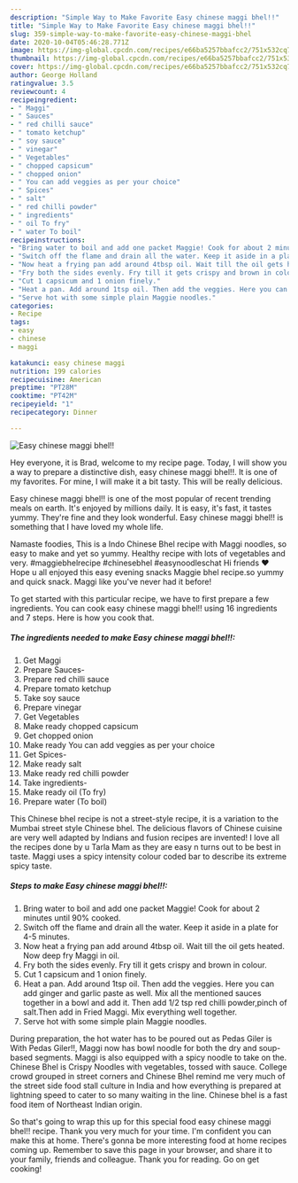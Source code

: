 ```yaml
---
description: "Simple Way to Make Favorite Easy chinese maggi bhel!!"
title: "Simple Way to Make Favorite Easy chinese maggi bhel!!"
slug: 359-simple-way-to-make-favorite-easy-chinese-maggi-bhel
date: 2020-10-04T05:46:28.771Z
image: https://img-global.cpcdn.com/recipes/e66ba5257bbafcc2/751x532cq70/easy-chinese-maggi-bhel-recipe-main-photo.jpg
thumbnail: https://img-global.cpcdn.com/recipes/e66ba5257bbafcc2/751x532cq70/easy-chinese-maggi-bhel-recipe-main-photo.jpg
cover: https://img-global.cpcdn.com/recipes/e66ba5257bbafcc2/751x532cq70/easy-chinese-maggi-bhel-recipe-main-photo.jpg
author: George Holland
ratingvalue: 3.5
reviewcount: 4
recipeingredient:
- " Maggi"
- " Sauces"
- " red chilli sauce"
- " tomato ketchup"
- " soy sauce"
- " vinegar"
- " Vegetables"
- " chopped capsicum"
- " chopped onion"
- " You can add veggies as per your choice"
- " Spices"
- " salt"
- " red chilli powder"
- " ingredients"
- " oil To fry"
- " water To boil"
recipeinstructions:
- "Bring water to boil and add one packet Maggie! Cook for about 2 minutes until 90% cooked."
- "Switch off the flame and drain all the water. Keep it aside in a plate for 4-5 minutes."
- "Now heat a frying pan add around 4tbsp oil. Wait till the oil gets heated. Now deep fry Maggi in oil."
- "Fry both the sides evenly. Fry till it gets crispy and brown in colour."
- "Cut 1 capsicum and 1 onion finely."
- "Heat a pan. Add around 1tsp oil. Then add the veggies. Here you can add ginger and garlic paste as well. Mix all the mentioned sauces together in a bowl and add it. Then add 1/2 tsp red chilli powder,pinch of salt.Then add in Fried Maggi. Mix everything well together."
- "Serve hot with some simple plain Maggie noodles."
categories:
- Recipe
tags:
- easy
- chinese
- maggi

katakunci: easy chinese maggi 
nutrition: 199 calories
recipecuisine: American
preptime: "PT28M"
cooktime: "PT42M"
recipeyield: "1"
recipecategory: Dinner

---
```



![Easy chinese maggi bhel!!](https://img-global.cpcdn.com/recipes/e66ba5257bbafcc2/751x532cq70/easy-chinese-maggi-bhel-recipe-main-photo.jpg)

Hey everyone, it is Brad, welcome to my recipe page. Today, I will show you a way to prepare a distinctive dish, easy chinese maggi bhel!!. It is one of my favorites. For mine, I will make it a bit tasty. This will be really delicious.

Easy chinese maggi bhel!! is one of the most popular of recent trending meals on earth. It's enjoyed by millions daily. It is easy, it's fast, it tastes yummy. They're fine and they look wonderful. Easy chinese maggi bhel!! is something that I have loved my whole life.

Namaste foodies, This is a Indo Chinese Bhel recipe with Maggi noodles, so easy to make and yet so yummy. Healthy recipe with lots of vegetables and very. #maggiebhelrecipe #chinesebhel #easynoodleschat Hi friends ❤️ Hope u all enjoyed this easy evening snacks Maggie bhel recipe.so yummy and quick snack. Maggi like you&#39;ve never had it before!


To get started with this particular recipe, we have to first prepare a few ingredients. You can cook easy chinese maggi bhel!! using 16 ingredients and 7 steps. Here is how you cook that.

<!--inarticleads1-->

##### The ingredients needed to make Easy chinese maggi bhel!!:

1. Get  Maggi
1. Prepare  Sauces-
1. Prepare  red chilli sauce
1. Prepare  tomato ketchup
1. Take  soy sauce
1. Prepare  vinegar
1. Get  Vegetables
1. Make ready  chopped capsicum
1. Get  chopped onion
1. Make ready  You can add veggies as per your choice
1. Get  Spices-
1. Make ready  salt
1. Make ready  red chilli powder
1. Take  ingredients-
1. Make ready  oil (To fry)
1. Prepare  water (To boil)


This Chinese bhel recipe is not a street-style recipe, it is a variation to the Mumbai street style Chinese bhel. The delicious flavors of Chinese cuisine are very well adapted by Indians and fusion recipes are invented! I love all the recipes done by u Tarla Mam as they are easy n turns out to be best in taste. Maggi uses a spicy intensity colour coded bar to describe its extreme spicy taste. 

<!--inarticleads2-->

##### Steps to make Easy chinese maggi bhel!!:

1. Bring water to boil and add one packet Maggie! Cook for about 2 minutes until 90% cooked.
1. Switch off the flame and drain all the water. Keep it aside in a plate for 4-5 minutes.
1. Now heat a frying pan add around 4tbsp oil. Wait till the oil gets heated. Now deep fry Maggi in oil.
1. Fry both the sides evenly. Fry till it gets crispy and brown in colour.
1. Cut 1 capsicum and 1 onion finely.
1. Heat a pan. Add around 1tsp oil. Then add the veggies. Here you can add ginger and garlic paste as well. Mix all the mentioned sauces together in a bowl and add it. Then add 1/2 tsp red chilli powder,pinch of salt.Then add in Fried Maggi. Mix everything well together.
1. Serve hot with some simple plain Maggie noodles.


During preparation, the hot water has to be poured out as Pedas Giler is With Pedas Giler!!, Maggi now has bowl noodle for both the dry and soup-based segments. Maggi is also equipped with a spicy noodle to take on the. Chinese Bhel is Crispy Noodles with vegetables, tossed with sauce. College crowd grouped in street corners and Chinese Bhel remind me very much of the street side food stall culture in India and how everything is prepared at lightning speed to cater to so many waiting in the line. Chinese bhel is a fast food item of Northeast Indian origin. 

So that's going to wrap this up for this special food easy chinese maggi bhel!! recipe. Thank you very much for your time. I'm confident you can make this at home. There's gonna be more interesting food at home recipes coming up. Remember to save this page in your browser, and share it to your family, friends and colleague. Thank you for reading. Go on get cooking!

